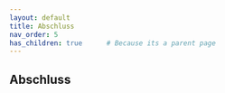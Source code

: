 ```yaml
---
layout: default
title: Abschluss
nav_order: 5
has_children: true      # Because its a parent page
---
```


## Abschluss

